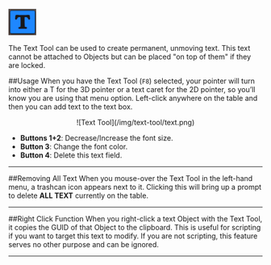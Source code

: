 ![Text Tool](/img/text-tool/text-tool.png)

The Text Tool can be used to create permanent, unmoving text. This text cannot be attached to Objects but can be placed "on top of them" if they are locked.

##Usage
When you have the Text Tool (`F8`) selected, your pointer will turn into either a T for the 3D pointer or a text caret for the 2D pointer, so you’ll know you are using that menu option. Left-click anywhere on the table and then you can add text to the text box.

<center>![Text Tool](/img/text-tool/text.png)</center>

* **Buttons 1+2**: Decrease/Increase the font size.
* **Button 3**: Change the font color.
* **Button 4**: Delete this text field.

---

##Removing All Text
When you mouse-over the Text Tool in the left-hand menu, a trashcan icon appears next to it. Clicking this will bring up a prompt to delete **ALL TEXT** currently on the table.

---

##Right Click Function
When you right-click a text Object with the Text Tool, it copies the GUID of that Object to the clipboard. This is useful for scripting if you want to target this text to modify. If you are not scripting, this feature serves no other purpose and can be ignored.

---
